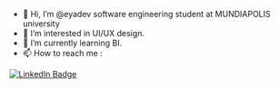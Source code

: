 - 👋 Hi, I’m @eyadev software engineering student at MUNDIAPOLIS university
- 👀 I’m interested in UI/UX design.
- 🌱 I’m currently learning BI.
- 📫 How to reach me : 
<a href="https://www.linkedin.com/in/aya-lamrabti-1b7756163/">
    <img src="https://img.shields.io/badge/LinkedIn-blue?style=for-the-badge&logo=linkedin&logoColor=white" alt="LinkedIn Badge"/>
  </a>
<!---
eyadev/eyadev is a ✨ special ✨ repository because its `README.md` (this file) appears on your GitHub profile.
You can click the Preview link to take a look at your changes.
--->
